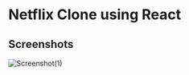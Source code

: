 # Netflix Clone using React

## Screenshots

![Screenshot(1)](https://user-images.githubusercontent.com/77327652/207029895-631bd327-704a-47a3-9cf2-6b8ac6f09099.png)
